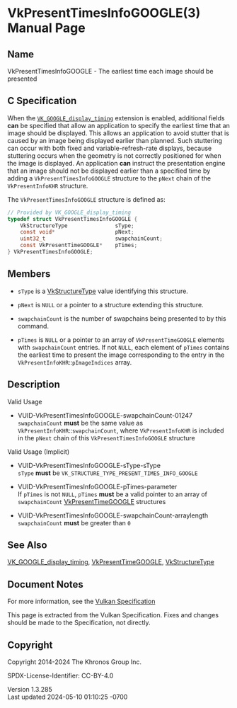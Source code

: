 # VkPresentTimesInfoGOOGLE(3) Manual Page

## Name

VkPresentTimesInfoGOOGLE - The earliest time each image should be
presented



## <a href="#_c_specification" class="anchor"></a>C Specification

When the [`VK_GOOGLE_display_timing`](https://registry.khronos.org/vulkan/specs/1.3-extensions/man/html/VK_GOOGLE_display_timing.html)
extension is enabled, additional fields **can** be specified that allow
an application to specify the earliest time that an image should be
displayed. This allows an application to avoid stutter that is caused by
an image being displayed earlier than planned. Such stuttering can occur
with both fixed and variable-refresh-rate displays, because stuttering
occurs when the geometry is not correctly positioned for when the image
is displayed. An application **can** instruct the presentation engine
that an image should not be displayed earlier than a specified time by
adding a `VkPresentTimesInfoGOOGLE` structure to the `pNext` chain of
the `VkPresentInfoKHR` structure.

The `VkPresentTimesInfoGOOGLE` structure is defined as:

``` c
// Provided by VK_GOOGLE_display_timing
typedef struct VkPresentTimesInfoGOOGLE {
    VkStructureType               sType;
    const void*                   pNext;
    uint32_t                      swapchainCount;
    const VkPresentTimeGOOGLE*    pTimes;
} VkPresentTimesInfoGOOGLE;
```

## <a href="#_members" class="anchor"></a>Members

- `sType` is a [VkStructureType](https://registry.khronos.org/vulkan/specs/1.3-extensions/man/html/VkStructureType.html) value identifying
  this structure.

- `pNext` is `NULL` or a pointer to a structure extending this
  structure.

- `swapchainCount` is the number of swapchains being presented to by
  this command.

- `pTimes` is `NULL` or a pointer to an array of `VkPresentTimeGOOGLE`
  elements with `swapchainCount` entries. If not `NULL`, each element of
  `pTimes` contains the earliest time to present the image corresponding
  to the entry in the `VkPresentInfoKHR`::`pImageIndices` array.

## <a href="#_description" class="anchor"></a>Description

Valid Usage

- <a href="#VUID-VkPresentTimesInfoGOOGLE-swapchainCount-01247"
  id="VUID-VkPresentTimesInfoGOOGLE-swapchainCount-01247"></a>
  VUID-VkPresentTimesInfoGOOGLE-swapchainCount-01247  
  `swapchainCount` **must** be the same value as
  `VkPresentInfoKHR`::`swapchainCount`, where `VkPresentInfoKHR` is
  included in the `pNext` chain of this `VkPresentTimesInfoGOOGLE`
  structure

Valid Usage (Implicit)

- <a href="#VUID-VkPresentTimesInfoGOOGLE-sType-sType"
  id="VUID-VkPresentTimesInfoGOOGLE-sType-sType"></a>
  VUID-VkPresentTimesInfoGOOGLE-sType-sType  
  `sType` **must** be `VK_STRUCTURE_TYPE_PRESENT_TIMES_INFO_GOOGLE`

- <a href="#VUID-VkPresentTimesInfoGOOGLE-pTimes-parameter"
  id="VUID-VkPresentTimesInfoGOOGLE-pTimes-parameter"></a>
  VUID-VkPresentTimesInfoGOOGLE-pTimes-parameter  
  If `pTimes` is not `NULL`, `pTimes` **must** be a valid pointer to an
  array of `swapchainCount`
  [VkPresentTimeGOOGLE](https://registry.khronos.org/vulkan/specs/1.3-extensions/man/html/VkPresentTimeGOOGLE.html) structures

- <a href="#VUID-VkPresentTimesInfoGOOGLE-swapchainCount-arraylength"
  id="VUID-VkPresentTimesInfoGOOGLE-swapchainCount-arraylength"></a>
  VUID-VkPresentTimesInfoGOOGLE-swapchainCount-arraylength  
  `swapchainCount` **must** be greater than `0`

## <a href="#_see_also" class="anchor"></a>See Also

[VK_GOOGLE_display_timing](https://registry.khronos.org/vulkan/specs/1.3-extensions/man/html/VK_GOOGLE_display_timing.html),
[VkPresentTimeGOOGLE](https://registry.khronos.org/vulkan/specs/1.3-extensions/man/html/VkPresentTimeGOOGLE.html),
[VkStructureType](https://registry.khronos.org/vulkan/specs/1.3-extensions/man/html/VkStructureType.html)

## <a href="#_document_notes" class="anchor"></a>Document Notes

For more information, see the <a
href="https://registry.khronos.org/vulkan/specs/1.3-extensions/html/vkspec.html#VkPresentTimesInfoGOOGLE"
target="_blank" rel="noopener">Vulkan Specification</a>

This page is extracted from the Vulkan Specification. Fixes and changes
should be made to the Specification, not directly.

## <a href="#_copyright" class="anchor"></a>Copyright

Copyright 2014-2024 The Khronos Group Inc.

SPDX-License-Identifier: CC-BY-4.0

Version 1.3.285  
Last updated 2024-05-10 01:10:25 -0700
